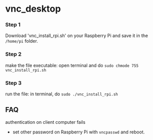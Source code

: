 # vnc_desktop

### Step 1
Download 'vnc_install_rpi.sh' on your Raspberry Pi and save it in the `/home/pi` folder.

### Step 2
make the file executable: open terminal and do
`sudo chmode 755 vnc_install_rpi.sh`

### Step 3
run the file: in terminal, do
`sudo ./vnc_install_rpi.sh`



## FAQ
authentication on client computer fails
* set other password on Raspberry Pi with `vncpasswd` and reboot.


